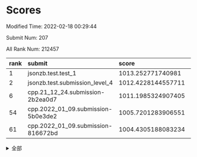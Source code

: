 # Scores

Modified Time: 2022-02-18 00:29:44

Submit Num: 207

All Rank Num: 212457

| rank |               submit               |       score        |       sigma        | pk_num |
| :--- | :--------------------------------- | :----------------- | :----------------- | :----- |
| 1    | jsonzb.test.test_1                 | 1013.252771740981  | 0.799490110030365  | 4104   |
| 2    | jsonzb.test.submission_level_4     | 1012.4228144557711 | 0.7969558132583288 | 4102   |
| 6    | cpp.21_12_24.submission-2b2ea0d7   | 1011.1985324907405 | 0.7795728306417927 | 4110   |
| 54   | cpp.2022_01_09.submission-5b0e3de2 | 1005.7201283906551 | 0.7226562605913457 | 4106   |
| 61   | cpp.2022_01_09.submission-816672bd | 1004.4305188083234 | 0.7098407915285437 | 4106   |


<details>
<summary>全部</summary>

| rank |                 submit                 |       score        |       sigma        | pk_num |
| :--- | :------------------------------------- | :----------------- | :----------------- | :----- |
| 1    | jsonzb.test.test_1                     | 1013.252771740981  | 0.799490110030365  | 4104   |
| 2    | jsonzb.test.submission_level_4         | 1012.4228144557711 | 0.7969558132583288 | 4102   |
| 3    | gobigger.level_3.submission_level_3_4  | 1011.4629258105518 | 0.7758422915192028 | 4111   |
| 4    | gobigger.level_3.submission_level_3_13 | 1011.3065569954277 | 0.7718202455369642 | 4106   |
| 5    | gobigger.level_3.submission_level_3_33 | 1011.2238195623363 | 0.7463261561184912 | 4103   |
| 6    | cpp.21_12_24.submission-2b2ea0d7       | 1011.1985324907405 | 0.7795728306417927 | 4110   |
| 7    | gobigger.level_3.submission_level_3_29 | 1011.0707973209356 | 0.7525512180913667 | 4101   |
| 8    | gobigger.level_3.submission_level_3_27 | 1011.0562935751968 | 0.7542563664346394 | 4101   |
| 9    | gobigger.level_3.submission_level_3_11 | 1011.009341494222  | 0.7758671139668378 | 4104   |
| 10   | gobigger.level_3.submission_level_3_15 | 1010.9592874946536 | 0.7472290061964889 | 4103   |
| 11   | gobigger.level_3.submission_level_3_42 | 1010.9532769428134 | 0.7744345933315803 | 4107   |
| 12   | gobigger.level_3.submission_level_3_39 | 1010.8985556595443 | 0.7692930528853434 | 4108   |
| 13   | gobigger.level_3.submission_level_3_17 | 1010.8378086421914 | 0.7727234235482044 | 4105   |
| 14   | gobigger.level_3.submission_level_3_30 | 1010.7559321927706 | 0.7496217114165262 | 4108   |
| 15   | gobigger.level_3.submission_level_3_20 | 1010.7418872853281 | 0.7472167820147537 | 4108   |
| 16   | gobigger.level_3.submission_level_3_14 | 1010.7171931545897 | 0.766724019902177  | 4105   |
| 17   | gobigger.level_3.submission_level_3_10 | 1010.516565832614  | 0.7773408913722436 | 4109   |
| 18   | gobigger.level_3.submission_level_3_23 | 1010.4994356142786 | 0.7545146972343466 | 4105   |
| 19   | gobigger.level_3.submission_level_3_35 | 1010.3647709271223 | 0.798958802277065  | 4108   |
| 20   | gobigger.level_3.submission_level_3_49 | 1010.3255364359102 | 0.7479756072004557 | 4103   |
| 21   | gobigger.level_3.submission_level_3_44 | 1010.3239859318627 | 0.7854902081454356 | 4101   |
| 22   | gobigger.level_3.submission_level_3_36 | 1010.3026235857164 | 0.7674407221965982 | 4102   |
| 23   | gobigger.level_3.submission_level_3_0  | 1010.189958644962  | 0.7681541477521229 | 4106   |
| 24   | gobigger.level_3.submission_level_3_1  | 1010.158557844572  | 0.7486126869748134 | 4106   |
| 25   | gobigger.level_3.submission_level_3_3  | 1010.1117039618482 | 0.7499262956122669 | 4116   |
| 26   | gobigger.level_3.submission_level_3_31 | 1010.0423719670418 | 0.7490141494180581 | 4104   |
| 27   | gobigger.level_3.submission_level_3_47 | 1009.9028468728175 | 0.7590911137565552 | 4107   |
| 28   | gobigger.level_3.submission_level_3_37 | 1009.9028260698285 | 0.7562791914666454 | 4110   |
| 29   | gobigger.level_3.submission_level_3_28 | 1009.8960822063768 | 0.7352153165631734 | 4106   |
| 30   | gobigger.level_3.submission_level_3_34 | 1009.8750782003168 | 0.769934486530891  | 4101   |
| 31   | gobigger.level_3.submission_level_3_46 | 1009.870143155667  | 0.7547965124059918 | 4100   |
| 32   | gobigger.level_3.submission_level_3_24 | 1009.8385817411523 | 0.748539418511784  | 4107   |
| 33   | gobigger.level_3.submission_level_3_9  | 1009.8310569832918 | 0.7648346307961396 | 4112   |
| 34   | gobigger.level_3.submission_level_3_32 | 1009.7789974657084 | 0.7585264533716816 | 4098   |
| 35   | gobigger.level_3.submission_level_3_25 | 1009.7024652867256 | 0.7316942635313055 | 4105   |
| 36   | gobigger.level_3.submission_level_3_2  | 1009.6501174050027 | 0.7634235730967933 | 4106   |
| 37   | gobigger.level_3.submission_level_3_18 | 1009.5774438241938 | 0.7728362408504149 | 4101   |
| 38   | gobigger.level_3.submission_level_3_48 | 1009.5281315372988 | 0.7688157963200312 | 4103   |
| 39   | gobigger.level_3.submission_level_3_22 | 1009.4839158940038 | 0.7448383247530943 | 4106   |
| 40   | gobigger.level_3.submission_level_3_26 | 1009.4673732599671 | 0.7755879445328809 | 4109   |
| 41   | gobigger.level_3.submission_level_3_12 | 1009.4587730779886 | 0.7399133909323563 | 4103   |
| 42   | gobigger.level_3.submission_level_3_45 | 1009.4270869644058 | 0.7451788040406572 | 4107   |
| 43   | gobigger.level_3.submission_level_3_38 | 1009.374802684011  | 0.7594588115842245 | 4106   |
| 44   | gobigger.level_3.submission_level_3_40 | 1009.3483779422744 | 0.7310085622269191 | 4103   |
| 45   | gobigger.level_3.submission_level_3_19 | 1009.3432803175875 | 0.7460401333857678 | 4106   |
| 46   | gobigger.level_3.submission_level_3_16 | 1009.3055044078687 | 0.7686774926292177 | 4106   |
| 47   | gobigger.level_3.submission_level_3_7  | 1009.266547662553  | 0.7472181694326551 | 4103   |
| 48   | gobigger.level_3.submission_level_3_41 | 1009.2049162088022 | 0.7571314222662445 | 4105   |
| 49   | gobigger.level_3.submission_level_3_43 | 1009.1919806644524 | 0.7456625029798936 | 4105   |
| 50   | gobigger.level_3.submission_level_3_6  | 1009.1632829752948 | 0.7459720844877686 | 4107   |
| 51   | gobigger.level_3.submission_level_3_8  | 1009.0844563454386 | 0.7453424019816562 | 4106   |
| 52   | gobigger.level_3.submission_level_3_21 | 1008.8748840306135 | 0.7583801111819422 | 4105   |
| 53   | gobigger.level_3.submission_level_3_5  | 1008.5774525202529 | 0.7447038256338484 | 4108   |
| 54   | cpp.2022_01_09.submission-5b0e3de2     | 1005.7201283906551 | 0.7226562605913457 | 4106   |
| 55   | gobigger.level_1.submission_level_1_15 | 1005.4169048896823 | 0.7305585307403265 | 4107   |
| 56   | gobigger.level_1.submission_level_1_16 | 1004.9005873465748 | 0.7231751551702995 | 4109   |
| 57   | gobigger.level_1.submission_level_1_27 | 1004.539395900797  | 0.7309245227667952 | 4107   |
| 58   | gobigger.level_1.submission_level_1_26 | 1004.494177059469  | 0.7115242447173514 | 4107   |
| 59   | gobigger.level_1.submission_level_1_49 | 1004.4865111682723 | 0.7134543852231033 | 4109   |
| 60   | gobigger.level_1.submission_level_1_18 | 1004.4529541678941 | 0.7120260212657614 | 4109   |
| 61   | cpp.2022_01_09.submission-816672bd     | 1004.4305188083234 | 0.7098407915285437 | 4106   |
| 62   | gobigger.level_1.submission_level_1_43 | 1004.4203459698814 | 0.7196120190722418 | 4108   |
| 63   | gobigger.level_1.submission_level_1_28 | 1004.4173160995284 | 0.6979078811823785 | 4104   |
| 64   | gobigger.level_1.submission_level_1_31 | 1004.3739253524483 | 0.7210686651086778 | 4108   |
| 65   | gobigger.level_1.submission_level_1_4  | 1004.2542968529489 | 0.7160027769074773 | 4103   |
| 66   | gobigger.level_1.submission_level_1_5  | 1004.1579810887578 | 0.709121253032987  | 4108   |
| 67   | gobigger.level_1.submission_level_1_35 | 1004.0224932268745 | 0.7162231189556529 | 4111   |
| 68   | gobigger.level_1.submission_level_1_19 | 1003.8288241246973 | 0.7152054310151967 | 4103   |
| 69   | gobigger.level_1.submission_level_1_21 | 1003.8282840153973 | 0.7257213588356609 | 4104   |
| 70   | gobigger.level_1.submission_level_1_20 | 1003.8197346590009 | 0.7179816446586881 | 4102   |
| 71   | gobigger.level_1.submission_level_1_34 | 1003.6918993567044 | 0.7142205548871458 | 4103   |
| 72   | gobigger.level_1.submission_level_1_12 | 1003.6855191588182 | 0.7186138434909954 | 4108   |
| 73   | gobigger.level_1.submission_level_1_10 | 1003.6748054873442 | 0.720425243160786  | 4107   |
| 74   | gobigger.level_1.submission_level_1_29 | 1003.6656522026158 | 0.7138987907730391 | 4103   |
| 75   | gobigger.level_1.submission_level_1_9  | 1003.6550778447913 | 0.7137136915513426 | 4103   |
| 76   | gobigger.level_1.submission_level_1_6  | 1003.6312768697271 | 0.7248652177769284 | 4106   |
| 77   | gobigger.level_1.submission_level_1_30 | 1003.4990990810778 | 0.7216516122174648 | 4111   |
| 78   | gobigger.level_1.submission_level_1_13 | 1003.4702146275795 | 0.7156948916515762 | 4106   |
| 79   | gobigger.level_1.submission_level_1_8  | 1003.3562968349573 | 0.7171130828726338 | 4101   |
| 80   | gobigger.level_1.submission_level_1_39 | 1003.3090225856569 | 0.7234854488166477 | 4108   |
| 81   | gobigger.level_1.submission_level_1_40 | 1003.3005730783314 | 0.7061510513991182 | 4109   |
| 82   | gobigger.level_1.submission_level_1_44 | 1003.2839563345108 | 0.7193268342818391 | 4108   |
| 83   | gobigger.level_1.submission_level_1_42 | 1003.2545898359715 | 0.7232214669684596 | 4104   |
| 84   | gobigger.level_1.submission_level_1_23 | 1003.250651832436  | 0.7049954681005706 | 4104   |
| 85   | gobigger.level_1.submission_level_1_48 | 1003.2358337589463 | 0.7060622315607887 | 4109   |
| 86   | gobigger.level_1.submission_level_1_46 | 1003.01354863446   | 0.7190889409244535 | 4102   |
| 87   | gobigger.level_1.submission_level_1_36 | 1002.9436575566189 | 0.7134062235707934 | 4103   |
| 88   | gobigger.level_1.submission_level_1_33 | 1002.9174221895701 | 0.710949375548067  | 4106   |
| 89   | gobigger.level_1.submission_level_1_1  | 1002.8558044775989 | 0.7235275238761131 | 4106   |
| 90   | gobigger.level_1.submission_level_1_41 | 1002.8468321401241 | 0.7232911223857531 | 4104   |
| 91   | gobigger.level_1.submission_level_1_7  | 1002.7814077431239 | 0.7165265444794084 | 4102   |
| 92   | gobigger.level_1.submission_level_1_24 | 1002.7730453389173 | 0.7116507329868497 | 4108   |
| 93   | gobigger.level_1.submission_level_1_22 | 1002.7152080614551 | 0.7196275154282574 | 4100   |
| 94   | gobigger.level_1.submission_level_1_3  | 1002.69164042661   | 0.7186890891889471 | 4109   |
| 95   | gobigger.level_1.submission_level_1_14 | 1002.6169528689875 | 0.7197745212953318 | 4104   |
| 96   | gobigger.level_1.submission_level_1_47 | 1002.5597177602418 | 0.7142795341451774 | 4102   |
| 97   | gobigger.level_1.submission_level_1_32 | 1002.4040133288152 | 0.7190811936865719 | 4107   |
| 98   | gobigger.level_1.submission_level_1_17 | 1002.3771113969419 | 0.7032181731716483 | 4108   |
| 99   | gobigger.level_1.submission_level_1_45 | 1002.3272852593932 | 0.7194587759933232 | 4109   |
| 100  | gobigger.level_1.submission_level_1_25 | 1002.2940672448025 | 0.7059969027787035 | 4104   |
| 101  | gobigger.level_1.submission_level_1_38 | 1002.2697994877083 | 0.7113192706917482 | 4110   |
| 102  | gobigger.level_1.submission_level_1_37 | 1002.2557911637867 | 0.7100716141904209 | 4110   |
| 103  | gobigger.level_1.submission_level_1_0  | 1002.070911530885  | 0.7204897402454383 | 4111   |
| 104  | gobigger.level_1.submission_level_1_2  | 1001.9695558170065 | 0.7165389433358031 | 4104   |
| 105  | gobigger.level_1.submission_level_1_11 | 1001.3828837918836 | 0.7142406484359316 | 4108   |
| 106  | gobigger.random.submission_random_9    | 997.2754257104854  | 0.6984132586805859 | 4103   |
| 107  | gobigger.random.submission_random_48   | 996.9123789429368  | 0.7121361546848769 | 4103   |
| 108  | gobigger.random.submission_random_2    | 996.8762897437999  | 0.6935659113959652 | 4105   |
| 109  | gobigger.random.submission_random_28   | 996.8502084703358  | 0.7063836028470686 | 4104   |
| 110  | gobigger.random.submission_random_7    | 996.6984637661152  | 0.7130415854703724 | 4104   |
| 111  | gobigger.random.submission_random_37   | 996.6920569632947  | 0.7145719185371567 | 4107   |
| 112  | gobigger.random.submission_random_11   | 996.6898992055027  | 0.710740540033899  | 4111   |
| 113  | gobigger.random.submission_random_29   | 996.6861966007933  | 0.7065443806152758 | 4098   |
| 114  | gobigger.random.submission_random_17   | 996.5591264000436  | 0.6957616796190975 | 4103   |
| 115  | gobigger.random.submission_random_12   | 996.514039551675   | 0.716648216870674  | 4106   |
| 116  | gobigger.random.submission_random_1    | 996.471866699383   | 0.6987341872863704 | 4097   |
| 117  | gobigger.random.submission_random_27   | 996.4231880857544  | 0.7029247196010484 | 4103   |
| 118  | gobigger.random.submission_random_32   | 996.4022074972308  | 0.7169205484828783 | 4108   |
| 119  | gobigger.random.submission_random_49   | 996.3422361055611  | 0.7075423782320838 | 4105   |
| 120  | gobigger.random.submission_random_43   | 996.3064023406818  | 0.7119878965720887 | 4107   |
| 121  | gobigger.random.submission_random_46   | 996.2396899328239  | 0.7032450421582169 | 4104   |
| 122  | gobigger.random.submission_random_47   | 996.1806704578362  | 0.7130397406813023 | 4109   |
| 123  | gobigger.random.submission_random_26   | 996.1461633937676  | 0.7149975922596176 | 4103   |
| 124  | gobigger.random.submission_random_13   | 996.1460804200292  | 0.7103027231672524 | 4104   |
| 125  | gobigger.random.submission_random_10   | 996.1449985431656  | 0.7065274352627668 | 4108   |
| 126  | gobigger.random.submission_random_19   | 996.0887503430788  | 0.7245360018509857 | 4107   |
| 127  | gobigger.random.submission_random_34   | 996.069560620774   | 0.7243625301443647 | 4106   |
| 128  | gobigger.random.submission_random_45   | 996.0629590429681  | 0.7106784201250035 | 4109   |
| 129  | gobigger.random.submission_random_0    | 995.980224934615   | 0.7026333330826731 | 4109   |
| 130  | gobigger.random.submission_random_23   | 995.9792280643645  | 0.7013254318178598 | 4105   |
| 131  | gobigger.random.submission_random_25   | 995.9492297653671  | 0.7047467148255088 | 4107   |
| 132  | gobigger.random.submission_random_30   | 995.9488446464788  | 0.702185221844429  | 4112   |
| 133  | gobigger.random.submission_random_38   | 995.8109404521746  | 0.7004828148418142 | 4109   |
| 134  | gobigger.random.submission_random_40   | 995.7511667390091  | 0.7279369064957779 | 4103   |
| 135  | gobigger.random.submission_random_31   | 995.7174108245952  | 0.7211604959050758 | 4110   |
| 136  | gobigger.random.submission_random_16   | 995.7155999381482  | 0.7035878982599784 | 4108   |
| 137  | gobigger.random.submission_random_5    | 995.671999164819   | 0.7185027013359218 | 4104   |
| 138  | gobigger.random.submission_random_39   | 995.6653804071609  | 0.7053532276577856 | 4104   |
| 139  | gobigger.random.submission_random_44   | 995.6554938523357  | 0.7063131180092842 | 4099   |
| 140  | gobigger.random.submission_random_3    | 995.6393478947672  | 0.7087551446629601 | 4106   |
| 141  | gobigger.random.submission_random_20   | 995.5397602002712  | 0.705833985049494  | 4104   |
| 142  | gobigger.random.submission_random_15   | 995.5203054156915  | 0.7104137907756402 | 4105   |
| 143  | gobigger.random.submission_random_4    | 995.3961094278486  | 0.7064450333683115 | 4109   |
| 144  | gobigger.random.submission_random_21   | 995.3770994849932  | 0.7184540318992118 | 4104   |
| 145  | gobigger.random.submission_random_33   | 995.3018322863951  | 0.7242215332314418 | 4111   |
| 146  | gobigger.random.submission_random_14   | 995.2992761933845  | 0.7261315994631632 | 4106   |
| 147  | gobigger.random.submission_random_22   | 995.1312512504956  | 0.7039466869671243 | 4106   |
| 148  | gobigger.random.submission_random_6    | 995.1250250427803  | 0.7272045901606559 | 4106   |
| 149  | gobigger.random.submission_random_8    | 995.1001387551     | 0.7119516888637775 | 4103   |
| 150  | gobigger.random.submission_random_41   | 995.0330164803108  | 0.7080964689762816 | 4108   |
| 151  | gobigger.random.submission_random_35   | 994.9251049056762  | 0.7088667323225609 | 4106   |
| 152  | gobigger.random.submission_random_42   | 994.8998265369987  | 0.7228669541908535 | 4105   |
| 153  | gobigger.random.submission_random_18   | 994.824395958715   | 0.7172528905331303 | 4103   |
| 154  | gobigger.random.submission_random_24   | 994.776193490221   | 0.7102115229557675 | 4106   |
| 155  | gobigger.level_2.submission_level_2_24 | 994.252438889977   | 0.7313599569123675 | 4104   |
| 156  | gobigger.random.submission_random_36   | 994.2300110914929  | 0.7214345779599799 | 4103   |
| 157  | gobigger.level_2.submission_level_2_17 | 994.151571601606   | 0.7377037572954402 | 4108   |
| 158  | gobigger.level_2.submission_level_2_47 | 994.0118852979266  | 0.7263733388251774 | 4105   |
| 159  | gobigger.level_2.submission_level_2_10 | 993.9618094713675  | 0.7292144159007088 | 4104   |
| 160  | gobigger.level_2.submission_level_2_49 | 993.791954063715   | 0.750634634767678  | 4104   |
| 161  | gobigger.level_2.submission_level_2_40 | 993.3029942719426  | 0.7416105820712077 | 4108   |
| 162  | gobigger.level_2.submission_level_2_30 | 993.1233753409844  | 0.7439809232703105 | 4108   |
| 163  | gobigger.level_2.submission_level_2_2  | 993.0892492975128  | 0.7456918343737859 | 4107   |
| 164  | gobigger.level_2.submission_level_2_33 | 993.0437490209894  | 0.7459122372637575 | 4106   |
| 165  | gobigger.level_2.submission_level_2_18 | 993.0305408353786  | 0.7506884515625964 | 4100   |
| 166  | gobigger.level_2.submission_level_2_26 | 992.9242297357112  | 0.7371721121420902 | 4105   |
| 167  | gobigger.level_2.submission_level_2_0  | 992.9095361235389  | 0.7265739377785398 | 4111   |
| 168  | gobigger.level_2.submission_level_2_13 | 992.865763013542   | 0.7461545457944715 | 4107   |
| 169  | gobigger.level_2.submission_level_2_27 | 992.6919589332919  | 0.725286518189384  | 4105   |
| 170  | gobigger.level_2.submission_level_2_5  | 992.6436590306078  | 0.7608281134053819 | 4105   |
| 171  | gobigger.level_2.submission_level_2_45 | 992.4242190953332  | 0.7401785133394625 | 4106   |
| 172  | gobigger.level_2.submission_level_2_7  | 992.4170769903468  | 0.7477027519270432 | 4106   |
| 173  | gobigger.level_2.submission_level_2_41 | 992.4034807386428  | 0.7507004490166083 | 4105   |
| 174  | gobigger.level_2.submission_level_2_6  | 992.3139698347901  | 0.7383933924929365 | 4103   |
| 175  | gobigger.level_2.submission_level_2_38 | 992.2610255688613  | 0.7466856278794269 | 4107   |
| 176  | gobigger.level_2.submission_level_2_11 | 992.2441950291939  | 0.7369669005500139 | 4104   |
| 177  | gobigger.level_2.submission_level_2_43 | 992.1624410764055  | 0.7467643278111219 | 4104   |
| 178  | gobigger.level_2.submission_level_2_31 | 992.0629287061766  | 0.7623845949811782 | 4107   |
| 179  | gobigger.level_2.submission_level_2_22 | 992.0112538803553  | 0.7448073501140421 | 4103   |
| 180  | gobigger.level_2.submission_level_2_9  | 991.994870949663   | 0.7408240619364583 | 4109   |
| 181  | gobigger.level_2.submission_level_2_23 | 991.9819649916296  | 0.758081688050716  | 4104   |
| 182  | gobigger.level_2.submission_level_2_8  | 991.8597021140104  | 0.7435665261693836 | 4103   |
| 183  | gobigger.level_2.submission_level_2_15 | 991.7681305553011  | 0.741335498135461  | 4106   |
| 184  | gobigger.level_2.submission_level_2_42 | 991.7376352505647  | 0.7474204267062431 | 4105   |
| 185  | gobigger.level_2.submission_level_2_36 | 991.6729535471652  | 0.7609900983315973 | 4102   |
| 186  | gobigger.level_2.submission_level_2_16 | 991.6609198419598  | 0.7624450741786025 | 4106   |
| 187  | gobigger.level_2.submission_level_2_29 | 991.6247231187905  | 0.7632802068760933 | 4113   |
| 188  | gobigger.level_2.submission_level_2_32 | 991.5584124812946  | 0.7502591055778159 | 4100   |
| 189  | gobigger.level_2.submission_level_2_19 | 991.5527594579517  | 0.7505505560996527 | 4096   |
| 190  | gobigger.level_2.submission_level_2_35 | 991.5086911200264  | 0.76676698927778   | 4111   |
| 191  | gobigger.level_2.submission_level_2_48 | 991.4459076722071  | 0.750462278245007  | 4107   |
| 192  | gobigger.level_2.submission_level_2_12 | 991.4388069292097  | 0.735537004057157  | 4100   |
| 193  | gobigger.level_2.submission_level_2_4  | 991.3468944696016  | 0.7389988672573469 | 4105   |
| 194  | gobigger.level_2.submission_level_2_1  | 991.3242322415879  | 0.7554169337379872 | 4105   |
| 195  | gobigger.level_2.submission_level_2_25 | 991.2907188633391  | 0.7696560109001772 | 4107   |
| 196  | gobigger.level_2.submission_level_2_21 | 991.255859408845   | 0.7576184066831809 | 4107   |
| 197  | gobigger.level_2.submission_level_2_14 | 991.2301209579052  | 0.7537838885793169 | 4101   |
| 198  | gobigger.level_2.submission_level_2_28 | 991.0844515359686  | 0.7375852647624124 | 4102   |
| 199  | gobigger.level_2.submission_level_2_39 | 991.0240089625827  | 0.7381363957724443 | 4103   |
| 200  | gobigger.level_2.submission_level_2_34 | 990.9472035591517  | 0.7538874580224187 | 4104   |
| 201  | gobigger.level_2.submission_level_2_37 | 990.5197171138578  | 0.7339167396176934 | 4108   |
| 202  | gobigger.level_2.submission_level_2_3  | 990.0240458293765  | 0.7716632602468454 | 4108   |
| 203  | gobigger.level_2.submission_level_2_20 | 989.837192202553   | 0.7674647989201548 | 4105   |
| 204  | gobigger.level_2.submission_level_2_44 | 989.8061745204694  | 0.7704109395688045 | 4101   |
| 205  | gobigger.level_2.submission_level_2_46 | 989.0544674050151  | 0.7711496088564    | 4101   |
| 206  | gobigger.none.submission_none_1        | 979.3627936574459  | 1.2116833676999226 | 4098   |
| 207  | gobigger.none.submission_none_0        | 974.7439771130336  | 1.6002116319873414 | 4102   |

</details>